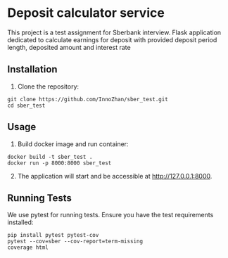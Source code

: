 # Deposit calculator service 

This project is a test assignment for Sberbank interview. Flask application dedicated to calculate earnings for deposit with provided deposit period length, deposited amount and interest rate

## Installation

1. Clone the repository:
```shell
git clone https://github.com/InnoZhan/sber_test.git
cd sber_test
```

## Usage

1. Build docker image and run container:
```shell
docker build -t sber_test .
docker run -p 8000:8000 sber_test
```

2. The application will start and be accessible at http://127.0.0.1:8000.

## Running Tests

We use pytest for running tests. Ensure you have the test requirements installed:

```shell
pip install pytest pytest-cov
pytest --cov=sber --cov-report=term-missing
coverage html
```